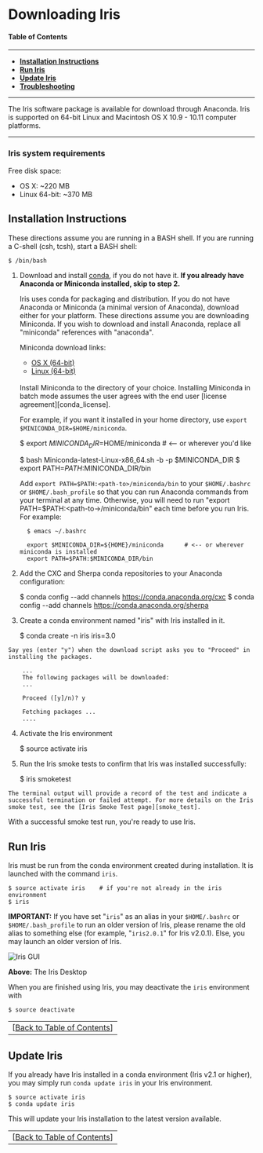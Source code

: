 # Downloading Iris

#### <a name="toc"></a> Table of Contents
--------

-   **[Installation Instructions](#install)**
-   **[Run Iris](#run)**
-   **[Update Iris](#update)**
-   **[Troubleshooting][download_trouble]**

-----------------------------------------------------------------------

The Iris software package is available for download through Anaconda. Iris is supported on 64-bit Linux and Macintosh OS X 10.9 - 10.11 computer platforms.

-----------------------------------------------------------------------

### <a name="sysreqs"></a> Iris system requirements

Free disk space:

  * OS X: ~220 MB
  * Linux 64-bit: ~370 MB

## <a name="install"></a> Installation Instructions

These directions assume you are running in a BASH shell. If you are running a C-shell (csh, tcsh), start a BASH shell:

	$ /bin/bash
    
  1. Download and install [conda][conda], if you do not have it. **If you already have Anaconda or Miniconda installed, skip to step 2.**
  
     Iris uses conda for packaging and distribution. If you do not have Anaconda or Miniconda (a minimal version of Anaconda), download either for your platform. These directions assume you are downloading Miniconda. If you wish to download and install Anaconda, replace all "miniconda" references with "anaconda".

     Miniconda download links:
    
	   * [OS X (64-bit)][conda_osx]
	   * [Linux (64-bit)][conda_l64]
     
     <br/>
     Install Miniconda to the directory of your choice. Installing Miniconda in batch mode assumes the user agrees with the end user [license agreement][conda_license].
      
     For example, if you want it installed in your home directory, use `export $MINICONDA_DIR=$HOME/miniconda`.

        $ export $MINICONDA_DIR=$HOME/miniconda         # <-- or wherever you'd like
            
		$ bash Miniconda-latest-Linux-x86_64.sh -b -p $MINICONDA_DIR
		$ export PATH=$PATH:$MINICONDA_DIR/bin
      
     Add `export PATH=$PATH:<path-to>/miniconda/bin` to your `$HOME/.bashrc` or `$HOME/.bash_profile` so that you can run Anaconda commands from your terminal at any time. Otherwise, you will need to run "export PATH=$PATH:&lt;path-to-&gt;/miniconda/bin" each time before you run Iris. For example:

           $ emacs ~/.bashrc
           
		   export $MINICONDA_DIR=${HOME}/miniconda      # <-- or wherever miniconda is installed
		   export PATH=$PATH:$MINICONDA_DIR/bin
      
  2. Add the CXC and Sherpa conda repositories to your Anaconda configuration:
  
		$ conda config --add channels https://conda.anaconda.org/cxc
		$ conda config --add channels https://conda.anaconda.org/sherpa
      
  3. Create a conda environment named "iris" with Iris installed in it.

		$ conda create -n iris iris=3.0
	
	Say yes (enter "y") when the download script asks you to "Proceed" in installing the packages.
	    
        ...
        The following packages will be downloaded:
        ...
        
	    Proceed ([y]/n)? y
	    
	    Fetching packages ...
        ....
	    
    
  4. Activate the Iris environment
  
        $ source activate iris

  5. Run the Iris smoke tests to confirm that Iris was installed successfully:
  
		$ iris smoketest
	
	The terminal output will provide a record of the test and indicate a successful termination or failed attempt. For more details on the Iris smoke test, see the [Iris Smoke Test page][smoke_test].
	
With a successful smoke test run, you're ready to use Iris.
		
## <a name="run"></a> Run Iris

Iris must be run from the conda environment created during installation. It is launched with the command `iris`.

	$ source activate iris    # if you're not already in the iris environment
	$ iris
	     
**IMPORTANT:** If you have set "`iris`" as an alias in your `$HOME/.bashrc` or `$HOME/.bash_profile` to run an older version of Iris, please rename the old alias to something else (for example, "`iris2.0.1`" for Iris v2.0.1). Else, you may launch an older version of Iris.

![Iris GUI](../imgs/iris_desktop_small.png "The Iris Desktop")

**Above:** The Iris Desktop

When you are finished using Iris, you may deactivate the `iris` environment with

	$ source deactivate

|   |
|--:|
|[[Back to Table of Contents][toc]]|

## <a name="update"></a> Update Iris

If you already have Iris installed in a conda environment (Iris v2.1 or higher), you may simply run `conda update iris` in your Iris environment.

    $ source activate iris
    $ conda update iris

This will update your Iris installation to the latest version available.

|   |
|--:|
|[[Back to Table of Contents][toc]]|

<!-- external links-->

[mast]:     		http://mast.stsci.edu/portal/Mashup/Clients/Mast/Portal.html "MAST Portal"
[topcat]:   		http://www.star.bris.ac.uk/~mbt/topcat/ "TOPCAT"
[specview]: 		http://www.stsci.edu/resources/software_hardware/spe%20cview/ "Specview"
[conda_osx]:		https://repo.continuum.io/miniconda/Miniconda2-latest-MacOSX-x86_64.sh "OS X Miniconda"
[conda_l64]:		https://repo.continuum.io/miniconda/Miniconda2-latest-Linux-x86_64.sh "Linux 64 Miniconda"
[conda_license]:	https://docs.continuum.io/anaconda/eula
[conda]:            https://conda.io/docs/

<!-- threads -->
[sedstacker]: 		../threads/science/sedstacker/index.html "SED Stacker"
[science]: 			../threads/science/index.html "Shift, Interpolate, and Integrate"
[entry]: 			../threads/entry/index.html "Loading SED Data into Iris"
[fit]: 				../threads/fits/index.html "Modeling and Fiting SED Data"
[importer]: 		../threads/importer/index.html "Building and Managing SEDs"
[plot]: 			../threads/plot/index.html "Visualizing SED Data"
[analysis]: 		../threads/analysis/index.html "Analyzing SED Data in Iris"
[save]: 			../threads/save/index.html "Saving SED Data"
[sdk]: 				../threads/sdk/index.html "Developing Plugins: the Iris Software Development Kit"
[plugin_manager]: 	../threads/plugin_manager/index.html "Plugin Manager"

<!-- reference files -->
[download]: 		../download/index.html "Download and Installation"
[smoke_test]: 		../download/smoke_tests.html "Smoke Test"
[macosx105]:		../download/macosx_test.html "Mac OS X 10.5 Download Instructions"
[download_trouble]: ../bugs/smoke.html
[supported_files]: 	../references/importer_files.html
[models]: 			../references/models.html
[faq]: 				../faq/index.html "FAQs"
[releasenotes]: 	../releasenotes/index.html "Release Notes"
[publications]: 	../publications/index.html "Iris Publications"
[bugs]: 			../bugs/index.html "Bugs and Caveats"

<!-- Table of Contents -->
[toc]:      		#toc
